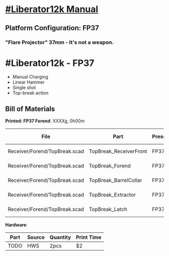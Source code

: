 # [\#Liberator12k Manual](../../index.html)
## Platform Configuration: FP37
###  "Flare Projector" 37mm - It's not a weapon.

\#Liberator12k - FP37
================
 * Manual Charging
 * Linear Hammer
 * Single shot
 * Top-break action

Bill of Materials
-----------------
**Printed: FP37 Forend**: XXXXg, 0h00m

| File                          | Part                    | Preset | Print Settings | Filament Used | Print Time |
|-------------------------------|-------------------------|--------|----------------|---------------|------------|
| Receiver/Forend/TopBreak.scad | TopBreak_ReceiverFront  | FP37   | Standard       | -mm           | -h-m       |
| Receiver/Forend/TopBreak.scad | TopBreak_Forend         | FP37   | Standard       | -mm           | -h-m       |
| Receiver/Forend/TopBreak.scad | TopBreak_BarrelCollar   | FP37   | Standard       | -mm           | -h-m       |
| Receiver/Forend/TopBreak.scad | TopBreak_Extractor      | FP37   | Standard       | -mm           | -h-m       |
| Receiver/Forend/TopBreak.scad | TopBreak_Latch          | FP37   | Standard       | -mm           | -h-m       |

**Hardware**: 

| Part                                      | Source             | Quantity | Print Time |
|-------------------------------------------|--------------------|----------|------------|
| TODO                                      | HWS                | 2pcs     | $2         |
